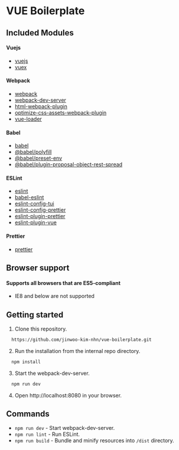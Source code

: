# VUE Boilerplate

## Included Modules

#### Vuejs
* [vuejs](https://vuejs.org/)
* [vuex](https://github.com/vuejs/vuex)

#### Webpack
* [webpack](https://webpack.js.org/)
* [webpack-dev-server](https://github.com/webpack/webpack-dev-server)
* [html-webpack-plugin](https://github.com/jantimon/html-webpack-plugin)
* [optimize-css-assets-webpack-plugin](https://www.npmjs.com/package/optimize-css-assets-webpack-plugin)
* [vue-loader](https://github.com/vuejs/vue-loader)

#### Babel
* [babel](https://babeljs.io/)
* [@babel/polyfill](https://babeljs.io/docs/en/babel-polyfill)
* [@babel/preset-env](https://github.com/babel/babel/tree/master/packages/babel-preset-env)
* [@babel/plugin-proposal-object-rest-spread](https://github.com/babel/babel/tree/master/packages/babel-plugin-proposal-object-rest-spread)

#### ESLint
* [eslint](https://eslint.org/)
* [babel-eslint](https://github.com/babel/babel-eslint)
* [eslint-config-tui](https://github.com/nhnent/tui.eslint.config)
* [eslint-config-prettier](https://github.com/prettier/eslint-config-prettier)
* [eslint-plugin-prettier](https://github.com/prettier/eslint-plugin-prettier)
* [eslint-plugin-vue](https://github.com/vuejs/eslint-plugin-vue)

#### Prettier
* [prettier](https://prettier.io/)

## Browser support

#### Supports all browsers that are ES5-compliant 

- IE8 and below are not supported

## Getting started

1. Clone this repository.
```bash
  https://github.com/jinwoo-kim-nhn/vue-boilerplate.git
```
2. Run the installation from the internal repo directory.
```bash
  npm install
```
3. Start the webpack-dev-server.
```bash
  npm run dev
```
4. Open http://localhost:8080 in your browser.

## Commands
* `npm run dev` - Start webpack-dev-server.
* `npm run lint` - Run ESLint.
* `npm run build` - Bundle and minify resources into `/dist` directory.
